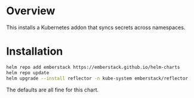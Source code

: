 # Overview

This installs a Kubernetes addon that syncs secrets
across namespaces.

# Installation

```bash
helm repo add emberstack https://emberstack.github.io/helm-charts
helm repo update
helm upgrade --install reflector -n kube-system emberstack/reflector
```

The defaults are all fine for this chart.
